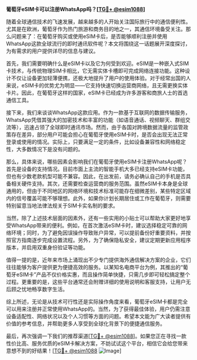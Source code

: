 **葡萄牙eSIM卡可以注册WhatsApp吗？[[TG💪+ @esim1088](https://t.me/s/esim1088)]**

随着全球通信技术的飞速发展，越来越多的人开始关注国际旅行中的通信便利性。尤其是在欧洲，葡萄牙作为热门旅游和商务目的地之一，其通信环境备受关注。那么问题来了：在葡萄牙购买或使用eSIM卡后，是否能够顺利注册并使用WhatsApp这款全球流行的即时通讯软件呢？本文将围绕这一话题展开深度探讨，为有需求的用户提供详尽的信息与建议。

首先，我们需要明确什么是eSIM卡以及它为何受到欢迎。eSIM是一种嵌入式SIM卡技术，与传统物理SIM卡相比，它无需实体卡槽即可完成网络连接功能。这种设计不仅让设备更加轻薄便携，还极大地提升了用户的使用体验。对于经常出国的人来说，eSIM卡的优势尤为明显——它支持快速切换运营商网络，且无需更换实体卡片。因此，在葡萄牙这样的国家，eSIM卡已经成为许多游客和商旅人士的首选通信工具。

接下来，我们来谈谈WhatsApp这款应用。作为一款基于互联网的数据传输服务，WhatsApp凭借其强大的加密技术和丰富的功能（如语音通话、视频聊天、群组交流等），迅速占领了全球即时通讯市场。然而，由于各国对跨境数据流量的监管政策存在差异，部分用户可能会担心在葡萄牙使用eSIM卡时，是否会出现无法正常登录或使用的情况。实际上，只要满足一定的条件，比如设备兼容性和网络稳定性，大多数情况下是没有问题的。

那么，具体来说，哪些因素会影响我们在葡萄牙使用eSIM卡注册WhatsApp呢？首先是设备的支持情况。目前市面上主流的智能手机大多已经支持eSIM卡功能，但也有少数老款机型可能不兼容。因此，在出发前，请务必确认自己的手机是否具备相关硬件支持。其次，还需要检查运营商的服务范围。虽然eSIM卡本身是全球通用的，但由于不同地区的网络环境和技术标准可能存在细微差别，某些特定区域内的信号覆盖可能不够理想。此外，如果你计划长期居住或工作在葡萄牙，则需要特别留意当地法律法规关于SIM卡实名制的要求。

当然，除了上述技术层面的因素外，还有一些实用的小贴士可以帮助大家更好地享受WhatsApp带来的便利。例如，在首次激活eSIM卡时，建议选择稳定可靠的网络环境；同时，为了避免因误操作导致账户异常，可以提前备份好重要资料，并按照官方指南逐步完成设置流程。另外，为了确保隐私安全，建议定期更新应用程序版本，并启用双重身份验证等功能。

值得一提的是，近年来市场上涌现出不少专门提供海外通信解决方案的企业，它们往往能够为客户提供更为便捷高效的服务。以某知名电商平台为例，其推出的“葡萄牙eSIM卡”产品不仅价格实惠，而且操作简单快捷，只需几步即可轻松搞定整个过程。更重要的是，这些平台通常还会附赠详细的使用说明和客服支持，让用户无后顾之忧地畅享数字生活。

综上所述，无论是从技术可行性还是实际操作角度来看，葡萄牙eSIM卡都是完全可以用来注册并正常使用WhatsApp的。当然，为了获得最佳体验，用户仍需注意设备适配性、网络状况以及个人习惯等方面的问题。希望本文能为广大读者提供有价值的参考信息，并帮助更多人享受到全球化背景下的便捷通信服务。

最后，再次强调一下我们的推荐渠道[[TG💪+ @esim1088](https://t.me/s/esim1088)]。如果您正在寻找一款性价比高、服务优质的eSIM卡解决方案，不妨试试这个平台，相信它会给您带来意想不到的好结果！[[TG💪+ @esim1088](https://t.me/s/esim1088) ![Image](https://i.postimg.cc/4NQfJmqS/Snipaste-2025-05-13-00-14-12.png)]